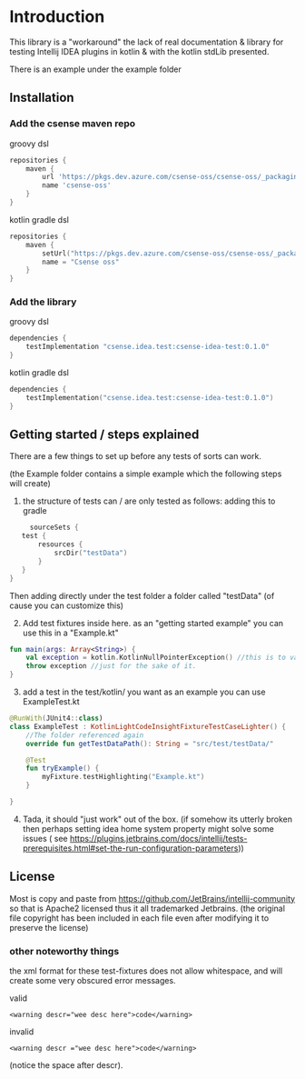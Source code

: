 # Introduction

This library is a "workaround" the lack of real documentation & library for testing Intellij IDEA plugins in kotlin &
with the kotlin stdLib presented.

There is an example under the example folder
## Installation

### Add the csense maven repo

groovy dsl

```groovy
repositories {
    maven {
        url 'https://pkgs.dev.azure.com/csense-oss/csense-oss/_packaging/csense-oss/maven/v1'
        name 'csense-oss'
    }
}
```

kotlin gradle dsl

```kotlin
repositories {
    maven {
        setUrl("https://pkgs.dev.azure.com/csense-oss/csense-oss/_packaging/csense-oss/maven/v1")
        name = "Csense oss"
    }
}
```

### Add the library

groovy dsl

```groovy
dependencies {
    testImplementation "csense.idea.test:csense-idea-test:0.1.0"
}
```

kotlin gradle dsl

```kotlin
dependencies {
    testImplementation("csense.idea.test:csense-idea-test:0.1.0")
}
```

## Getting started / steps explained

There are a few things to set up before any tests of sorts can work.

(the Example folder contains a simple example which the following steps will create)

1) the structure of tests can / are only tested as follows:
   adding this to gradle

 ```kotlin
      sourceSets {
    test {
        resources {
            srcDir("testData")
        }
    }
}
```

Then adding directly under the test folder a folder called "testData" (of cause you can customize this)

2) Add test fixtures inside here. as an "getting started example" you can use this in a "Example.kt"

```kotlin
fun main(args: Array<String>) {
    val exception = kotlin.KotlinNullPointerException() //this is to validate that we have loaded the standard library
    throw exception //just for the sake of it.
}
```

3) add a test in the test/kotlin/<packagename> you want as an example you can use ExampleTest.kt

```kotlin
@RunWith(JUnit4::class)
class ExampleTest : KotlinLightCodeInsightFixtureTestCaseLighter() {
    //The folder referenced again
    override fun getTestDataPath(): String = "src/test/testData/"

    @Test
    fun tryExample() {
        myFixture.testHighlighting("Example.kt")
    }

}
```

4) Tada, it should "just work" out of the box. (if somehow its utterly broken then perhaps setting idea home system
   property might solve some issues (
   see https://plugins.jetbrains.com/docs/intellij/tests-prerequisites.html#set-the-run-configuration-parameters))

## License

Most is copy and paste from https://github.com/JetBrains/intellij-community so that is Apache2 licensed thus it all
trademarked Jetbrains. (the original file copyright has been included in each file even after modifying it to preserve
the license)



### other noteworthy things
the xml format for these test-fixtures does not allow whitespace, and will create some very obscured error messages.

valid
```
<warning descr="wee desc here">code</warning>
```

invalid
```
<warning descr ="wee desc here">code</warning>
```
(notice the space after descr).

